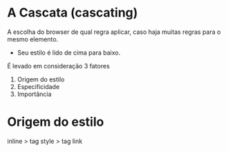 # A Cascata (cascating)

A escolha do browser de qual regra aplicar, caso haja muitas regras para o mesmo elemento.

* Seu estilo é lido de cima para baixo.

É levado em consideração 3 fatores

1. Origem do estilo
2. Especificidade
3. Importância
   
# Origem do estilo

inline > tag style > tag link